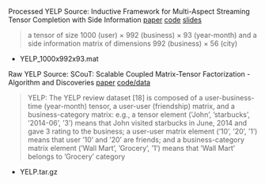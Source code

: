 Processed YELP Source: Inductive Framework for Multi-Aspect Streaming Tensor Completion with Side Information [paper](https://arxiv.org/pdf/1802.06371.pdf) [code](https://github.com/madhavcsa/SIITA) [slides](https://madhavcsa.github.io/Reports/SIITA.pdf)

> a tensor of size 1000 (user) × 992 (business) × 93 (year-month) and a side information matrix of dimensions 992 (business) × 56 (city) 

* YELP_1000x992x93.mat

Raw YELP Source: SCouT: Scalable Coupled Matrix-Tensor Factorization - Algorithm and Discoveries [paper](https://datalab.snu.ac.kr/scout/paper_ICDE.pdf) [code/data](https://datalab.snu.ac.kr/scout/)

>  YELP: The YELP review dataset [18] is composed of a user-business-time (year-month) tensor, a user-user (friendship) matrix, and a business-category matrix: e.g., a tensor element (’John’, ’starbucks’, ’2014-06’, ’3’) means that John visited starbucks in June, 2014 and gave 3 rating to the business; a user-user matrix element (’10’, ’20’, ’1’) means that user ’10’ and ’20’ are friends; and a business-category matrix element (’Wall Mart’, ’Grocery’, ’1’) means that ’Wall Mart’ belongs to ’Grocery’ category 

* YELP.tar.gz